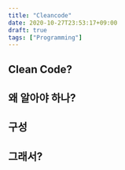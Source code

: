 ```yaml
---
title: "Cleancode"
date: 2020-10-27T23:53:17+09:00
draft: true
tags: ["Programming"]
---
```

## Clean Code?

## 왜 알아야 하나?

## 구성

## 그래서?
